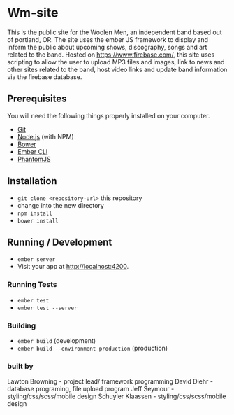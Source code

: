 # Wm-site

This is the public site for the Woolen Men, an independent band based out of portland, OR. The site uses the ember JS framework to display and inform the public about upcoming shows, discography, songs and art related to the band. Hosted on https://www.firebase.com/, this site uses scripting to allow the user to upload MP3 files and images, link to news and other sites related to the band, host video links and update band information via the firebase database.

## Prerequisites

You will need the following things properly installed on your computer.

* [Git](http://git-scm.com/)
* [Node.js](http://nodejs.org/) (with NPM)
* [Bower](http://bower.io/)
* [Ember CLI](http://ember-cli.com/)
* [PhantomJS](http://phantomjs.org/)

## Installation

* `git clone <repository-url>` this repository
* change into the new directory
* `npm install`
* `bower install`

## Running / Development

* `ember server`
* Visit your app at [http://localhost:4200](http://localhost:4200).


### Running Tests

* `ember test`
* `ember test --server`

### Building

* `ember build` (development)
* `ember build --environment production` (production)

### built by

Lawton Browning - project lead/ framework programming
David Diehr - database programing, file upload program
Jeff Seymour - styling/css/scss/mobile design
Schuyler Klaassen - styling/css/scss/mobile design
